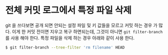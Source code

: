# 전체 커밋 로그에서 특정 파일 삭제

git 을 쓰다보면 공개 되면 안되는 설정 파일 및 키 값들을 모르고 커밋 하는 경우 가 많다. 이게 한 커밋 전이면 지우고 복구 하면되는데, 그것이 아니면 `git filter-branch` 를 사용 해야 한다.  특정 파일을 삭제 하는 경우 아래와 같이 사용 한다.

```bash
$ git filter-branch --tree-filter 'rm filename' HEAD
```

